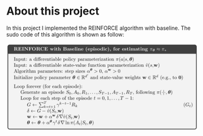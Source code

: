 # About this project
In this project I implemented the REINFORCE algorithm with baseline. The sudo code of this algorithm is shown as follow:

![](REINFORCE.png)
